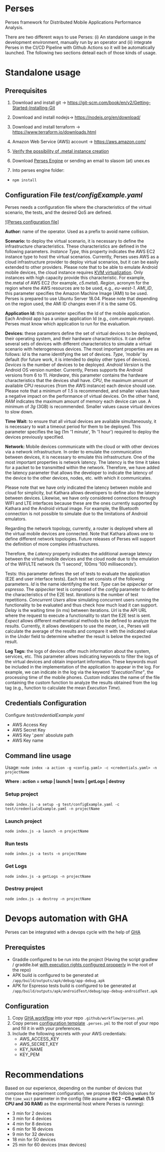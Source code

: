 
# Perses

Perses framework for Distributed Mobile Applications Performance Analysis.

There are two different ways to use Perses: (i) An standalone uasge in the development environment, manually run by an operator and (ii) integrate Perses in the CI/CD Pipeline with Github Actions so it will be automatically launched. The following two sections deteail each of those kinds of usage.

# Standalone usage

## Prerequisites

1. Download and install git -> https://git-scm.com/book/en/v2/Getting-Started-Installing-Git

2. Download and install nodejs-> https://nodejs.org/en/download/

3. Download and install terraform -> https://www.terraform.io/downloads.html

4. Amazon Web Service (AWS) account -> https://aws.amazon.com/

5. [Verify the possibility of .metal instance creation](MetalVerification.md)

6. Download [Perses Engine](https://github.com/perses-org/perses-engine) or sending an email to slasom (at) unex.es

7. Into perses engine folder:
- `npm install`



## Configuration File *test/configExample.yaml*
Perses needs a configuration file where the characteristics of the virtual scenario, the tests, and the desired QoS are defined.


[![Perses configuration file]](https://i.ibb.co/t4cJHzG/Perse-config-file.png)


**Author:** name of the operator. Used as a prefix to avoid name collision.

**Scenario:** to deploy the virtual scenario, it is necessary to define the infrastructure characteristics. These characteristics are defined in the following parameters.
_Instance Type_, this property indicates the AWS EC2 instance type to host the virtual scenarios. Currently, Perses uses AWS as a cloud infrastructure provider to deploy virtual scenarios, but it can be easily extended to other providers. Please note that to be able to emulate Android mobile devices, the cloud instance requires [KVM virtualization](https://developer.android.com/studio/run/emulator-acceleration). Only instances with high capacity provide this characteristic. For example, the.metal of AWS EC2 (for example, _c5.metal_).
_Region_, acronym for the region where the AWS resources are to be used, e.g., _eu-west-1_.
_AMI_ID_, this parameter specifies the Amazon Machine Image (AMI) to be used. Perses is prepared to use Ubuntu Server 18.04. Please note that depending on the region used, the AMI ID changes even if it is the same OS.

**Application Id:** this parameter specifies the Id of the mobile application. Each Android app has a unique application Id (e.g., _com.example.myapp_). Perses must know which application to run for the evaluation.

**Devices:** these parameters define the set of virtual devices to be deployed, their operating system, and their hardware characteristics. It can define several sets of devices with different characteristics to simulate a virtual scenario with heterogeneous devices. The most important properties are as follows: _Id_ is the name identifying the set of devices. _Type_, _'mobile'_ by default (for future work, it is intended to deploy other types of devices). _Devices_ is the number of devices to be deployed. _Android Version_ is the Android OS version number. Currently, Perses supports the Android versions from 6 to 11. _Hardware_, this parameter contains the hardware characteristics that the devices shall have. _CPU_, the maximum amount of available CPU resources (from the AWS instance) each device should use. Please note that a minimum of _1.5_ is recommended, and smaller values have a negative impact on the performance of virtual devices. On the other hand, _RAM_ indicates the maximum amount of memory each device can use. A minimum of _3g_ (3GB) is recommended. Smaller values cause virtual devices to slow down.


**Time Wait:** to ensure that all virtual devices are available simultaneously, it is necessary to wait a timeout period for them to be deployed. This parameter specifies the lag (1m '1 minute', 1h '1 hour') required to deploy the devices previously specified.



**Network:** Mobile devices communicate with the cloud or with other devices via a network infrastructure. In order to emulate the communication between devices, it is necessary to emulate this infrastructure. One of the most important properties is network latency. The latency is the time it takes for a packet to be transmitted within the network. Therefore, we have added the latency parameter that allows the developer to indicate the latency of the device to the other devices, nodes, etc. with which it communicates.


Please note that we have only indicated the latency between mobile and cloud for simplicity, but Kathara allows developers to define also the latency between devices. Likewise, we have only considered connections through WIFI and LTE interfaces because these are the ones currently supported by Kathara and the Android virtual image. For example, the Bluetooth connection is not possible to simulate due to the limitations of Android emulators.

Regarding the network topology, currently, a router is deployed where all the virtual mobile devices are connected. Note that Kathara allows one to define different network topologies. Future releases of Perses will support the definition of more complex infrastructures.

Therefore, the _Latency_ property indicates the additional average latency between the virtual mobile devices and the cloud node due to the emulation of the WIFI/LTE network (1s ’1 second’, 100ms ’100 milliseconds’).


Tests: this parameter defines the set of tests to evaluate the application (E2E and user interface tests). Each test set consists of the following parameters. _Id_ is the name identifying the test. _Type_ can be _apipecker_ or _espresso_. The _apipecker_ test is composed of the _config_ parameter to define the characteristics of the E2E test. _Iterations_ is the number of test repetitions. _Concurrent Users_ allow simulating concurrent users running the functionality to be evaluated and thus check how much load it can support. _Delay_ is the waiting time (in ms) between iterations. _Url_ is the API URL where the request to execute a functionality to start the E2E test is sent. _Expect_ allows different mathematical methods to be defined to analyze the results. Currently, it allows developers to use the _mean_, i.e., Perses will calculate the average of the results and compare it with the indicated value in the _Under_ field to determine whether the result is below the expected result.

**Log Tags:** the logs of devices offer much information about the system, services, etc. This parameter allows indicating keywords to filter the logs of the virtual devices and obtain important information. These keywords must be included in the implementation of the application to appear in the log. For example, we can indicate in the log via the keyword _"ExecutionTime"_, the processing time of the mobile phones. _Custom_ indicates the name of the file containing the custom function to analyze the results obtained from the log tag (e.g., function to calculate the mean _Execution Time_).


## Credentials Configuration

Configure *test/credentialExample.yaml*

- AWS Access Key
- AWS Secret Key
- AWS Key '.pem' absolute path
- AWS Key name


  

## Command line usage

Usage: `node index -a action -g <config.yaml> -c <credentials.yaml> -n projectName`

**Where : action = setup | launch | tests | getLogs | destroy** 

### Setup project
` node index.js -a setup -g test/configExample.yaml -c test/credentialsExample.yaml -n projectName `


### Launch project

`node index.js -a launch -n projectName`

### Run tests

`node index.js -a tests -n projectName`

### Get Logs

`node index.js -a getLogs -n projectName`
  
### Destroy project

`node index.js -a destroy -n projectName`

# Devops automation with GHA
Perses can be integrated with a devops cycle with the help of [GHA](https://github.com/features/actions)

## Prerequistes
 - Graddle configured to be run into the project (Having the script gradlew / graddle.bat [with execution rights configured propperly](https://stackoverflow.com/questions/17668265/gradlew-permission-denied) in the root of the repo)
 - APK build is configured to be generated at ``/app/build/outputs/apk/debug/app-debug.apk``
 - APK for Espresso tests build is configured to be generated at ``/app/build/outputs/apk/androidTest/debug/app-debug-androidTest.apk``
 
## Configuration
1. Copy [GHA workflow](https://github.com/perses-org/gha/blob/master/workflow/perses-workflow.yml) into your repo ``.github/workflow/perses.yml`` 
2. Copy perses [configuration template](https://github.com/perses-org/gha/blob/master/template/.perses.yml) ``.perses.yml`` to the root of your repo and fill it in with your preferences.
3. Include the following secrets with your AWS credentials:
   - AWS_ACCESS_KEY
   - AWS_SECRET_KEY
   - KEY_NAME
   - KEY_PEM

# Recommendations
Based on our experience, depending on the number of devices that compose the experiment configuration, we propose the folloing values for the ``time_wait`` parameter in the config (We assume a **EC2 - C5.metal: (1.5 CPU and 3G RAM)** as the exprimental host where Perses is running):
- 3 min for 2 devices
- 3 min for 4 devices
- 4 min for 8 devices
- 6 min for 16 devices
- 9 min for 32 devices
- 18 min for 50 devices
- 25 min for 60 devices (max devices)
